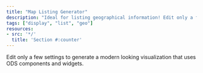 ```yaml
---
title: "Map Listing Generator"
description: "Ideal for listing geographical information! Edit only a few settings to generate a modern looking visulization that uses ODS components and widgets."
tags: ["display", "list", "geo"]
resources:
- src: '*/'
  title: 'Section #:counter'
---
```


Edit only a few settings to generate a modern looking visualization that uses ODS components and widgets.
